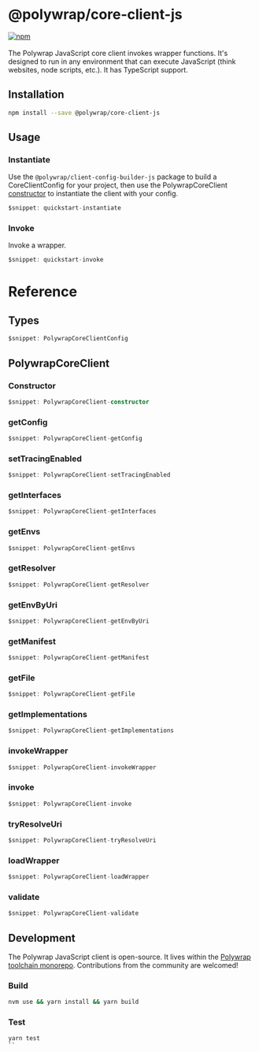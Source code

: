 # @polywrap/core-client-js
<a href="https://www.npmjs.com/package/@polywrap/core-client-js" target="_blank" rel="noopener noreferrer">
<img src="https://img.shields.io/npm/v/@polywrap/core-client-js.svg" alt="npm"/>
</a>

<br/>
<br/>
The Polywrap JavaScript core client invokes wrapper functions. It's designed to run in any environment that can execute JavaScript (think websites, node scripts, etc.). It has TypeScript support.

## Installation

```bash
npm install --save @polywrap/core-client-js
```

## Usage

### Instantiate

Use the `@polywrap/client-config-builder-js` package to build a CoreClientConfig for your project, then use the PolywrapCoreClient [constructor](#constructor) to instantiate the client with your config.

```ts
$snippet: quickstart-instantiate
```

### Invoke

Invoke a wrapper.

```ts
$snippet: quickstart-invoke
```

# Reference

## Types

```ts
$snippet: PolywrapCoreClientConfig
```

## PolywrapCoreClient

### Constructor
```ts
$snippet: PolywrapCoreClient-constructor
```

### getConfig
```ts
$snippet: PolywrapCoreClient-getConfig
```

### setTracingEnabled
```ts
$snippet: PolywrapCoreClient-setTracingEnabled
```

### getInterfaces
```ts
$snippet: PolywrapCoreClient-getInterfaces
```

### getEnvs
```ts
$snippet: PolywrapCoreClient-getEnvs
```

### getResolver
```ts
$snippet: PolywrapCoreClient-getResolver
```

### getEnvByUri
```ts
$snippet: PolywrapCoreClient-getEnvByUri
```

### getManifest
```ts
$snippet: PolywrapCoreClient-getManifest
```

### getFile
```ts
$snippet: PolywrapCoreClient-getFile
```

### getImplementations
```ts
$snippet: PolywrapCoreClient-getImplementations
```

### invokeWrapper
```ts
$snippet: PolywrapCoreClient-invokeWrapper
```

### invoke
```ts
$snippet: PolywrapCoreClient-invoke
```

### tryResolveUri
```ts
$snippet: PolywrapCoreClient-tryResolveUri
```

### loadWrapper
```ts
$snippet: PolywrapCoreClient-loadWrapper
```

### validate
```ts
$snippet: PolywrapCoreClient-validate
```

## Development

The Polywrap JavaScript client is open-source. It lives within the [Polywrap toolchain monorepo](https://github.com/polywrap/toolchain/tree/origin/packages/js/client). Contributions from the community are welcomed!

### Build
```bash
nvm use && yarn install && yarn build
```

### Test
```bash
yarn test
``